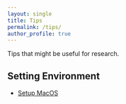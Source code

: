 ```yaml
---
layout: single
title: Tips
permalink: /tips/
author_profile: true
---
```

Tips that might be useful for research.
<br>

## Setting Environment
* [Setup MacOS](/tips/setMac/)

